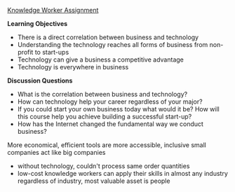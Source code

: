 [Knowledge Worker Assignment](https://iu.instructure.com/courses/1792645/assignments/9043530?module_item_id=18278766)

**Learning Objectives**

- There is a direct correlation between business and technology
- Understanding the technology reaches all forms of business from non-profit to start-ups
- Technology can give a business a competitive advantage
- Technology is everywhere in business

**Discussion Questions**

- What is the correlation between business and technology?
- How can technology help your career regardless of your major?
- If you could start your own business today what would it be? How will this course help you achieve building a successful start-up?
- How has the Internet changed the fundamental way we conduct business?

More economical, efficient 
tools are more accessible, inclusive
small companies act like big companies
- without technology, couldn't process same order quantities
- low-cost
knowledge workers can apply their skills in almost any industry
regardless of industry, most valuable asset is people 
